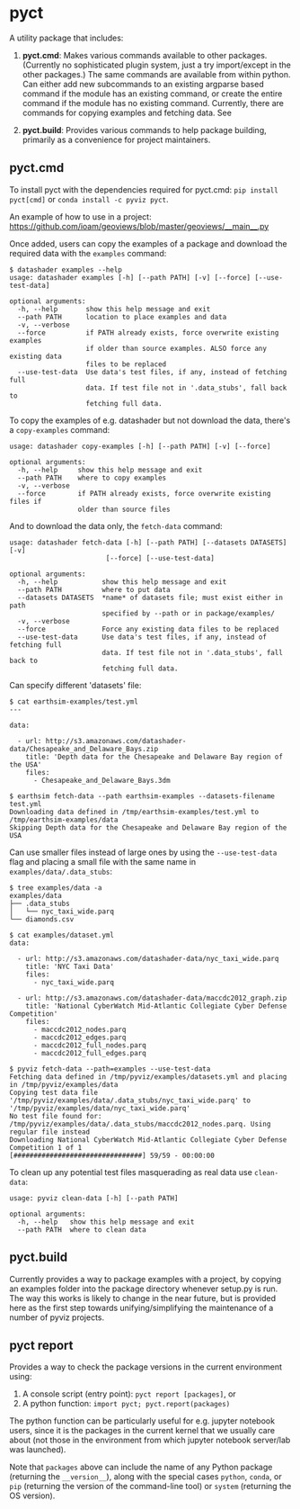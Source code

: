 # pyct

A utility package that includes:

  1. **pyct.cmd**: Makes various commands available to other
     packages. (Currently no sophisticated plugin system, just a try
     import/except in the other packages.) The same commands are
     available from within python. Can either add new subcommands to
     an existing argparse based command if the module has an existing
     command, or create the entire command if the module has no
     existing command. Currently, there are commands for copying
     examples and fetching data. See

  2. **pyct.build**: Provides various commands to help package
     building, primarily as a convenience for project maintainers.

## pyct.cmd

To install pyct with the dependencies required for pyct.cmd: `pip
install pyct[cmd]` or `conda install -c pyviz pyct`.

An example of how to use in a project:
https://github.com/ioam/geoviews/blob/master/geoviews/__main__.py

Once added, users can copy the examples of a package and download the
required data with the `examples` command:

```
$ datashader examples --help
usage: datashader examples [-h] [--path PATH] [-v] [--force] [--use-test-data]

optional arguments:
  -h, --help       show this help message and exit
  --path PATH      location to place examples and data
  -v, --verbose
  --force          if PATH already exists, force overwrite existing examples
                   if older than source examples. ALSO force any existing data
                   files to be replaced
  --use-test-data  Use data's test files, if any, instead of fetching full
                   data. If test file not in '.data_stubs', fall back to
                   fetching full data.
```

To copy the examples of e.g. datashader but not download the data,
there's a `copy-examples` command:

```
usage: datashader copy-examples [-h] [--path PATH] [-v] [--force]

optional arguments:
  -h, --help     show this help message and exit
  --path PATH    where to copy examples
  -v, --verbose
  --force        if PATH already exists, force overwrite existing files if
                 older than source files
```

And to download the data only, the `fetch-data` command:

```
usage: datashader fetch-data [-h] [--path PATH] [--datasets DATASETS] [-v]
                        [--force] [--use-test-data]

optional arguments:
  -h, --help           show this help message and exit
  --path PATH          where to put data
  --datasets DATASETS  *name* of datasets file; must exist either in path
                       specified by --path or in package/examples/
  -v, --verbose
  --force              Force any existing data files to be replaced
  --use-test-data      Use data's test files, if any, instead of fetching full
                       data. If test file not in '.data_stubs', fall back to
                       fetching full data.
```

Can specify different 'datasets' file:

```
$ cat earthsim-examples/test.yml
---

data:

  - url: http://s3.amazonaws.com/datashader-data/Chesapeake_and_Delaware_Bays.zip
    title: 'Depth data for the Chesapeake and Delaware Bay region of the USA'
    files:
      - Chesapeake_and_Delaware_Bays.3dm

$ earthsim fetch-data --path earthsim-examples --datasets-filename test.yml
Downloading data defined in /tmp/earthsim-examples/test.yml to /tmp/earthsim-examples/data
Skipping Depth data for the Chesapeake and Delaware Bay region of the USA
```

Can use smaller files instead of large ones by using the `--use-test-data` flag
and placing a small file with the same name in `examples/data/.data_stubs`:

```
$ tree examples/data -a
examples/data
├── .data_stubs
│   └── nyc_taxi_wide.parq
└── diamonds.csv

$ cat examples/dataset.yml
data:

  - url: http://s3.amazonaws.com/datashader-data/nyc_taxi_wide.parq
    title: 'NYC Taxi Data'
    files:
      - nyc_taxi_wide.parq

  - url: http://s3.amazonaws.com/datashader-data/maccdc2012_graph.zip
    title: 'National CyberWatch Mid-Atlantic Collegiate Cyber Defense Competition'
    files:
      - maccdc2012_nodes.parq
      - maccdc2012_edges.parq
      - maccdc2012_full_nodes.parq
      - maccdc2012_full_edges.parq

$ pyviz fetch-data --path=examples --use-test-data
Fetching data defined in /tmp/pyviz/examples/datasets.yml and placing in /tmp/pyviz/examples/data
Copying test data file '/tmp/pyviz/examples/data/.data_stubs/nyc_taxi_wide.parq' to '/tmp/pyviz/examples/data/nyc_taxi_wide.parq'
No test file found for: /tmp/pyviz/examples/data/.data_stubs/maccdc2012_nodes.parq. Using regular file instead
Downloading National CyberWatch Mid-Atlantic Collegiate Cyber Defense Competition 1 of 1
[################################] 59/59 - 00:00:00
```

To clean up any potential test files masquerading as real data use `clean-data`:

```
usage: pyviz clean-data [-h] [--path PATH]

optional arguments:
  -h, --help   show this help message and exit
  --path PATH  where to clean data
```

## pyct.build

Currently provides a way to package examples with a project, by
copying an examples folder into the package directory whenever
setup.py is run. The way this works is likely to change in the near
future, but is provided here as the first step towards
unifying/simplifying the maintenance of a number of pyviz projects.

## pyct report

Provides a way to check the package versions in the current environment using:
  1. A console script (entry point): `pyct report [packages]`, or
  2. A python function: `import pyct; pyct.report(packages)`
  
The python function can be particularly useful for e.g. jupyter notebook users, since it is the packages in the current kernel that we usually care about (not those in the environment from which jupyter notebook server/lab was launched).
  
Note that `packages` above can include the name of any Python package (returning the `__version__`), along with the special cases `python`, `conda`, or `pip` (returning the version of the command-line tool) or `system` (returning the OS version).

